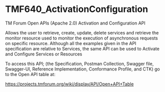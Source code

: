 # TMF640_ActivationConfiguration
TM Forum Open APIs (Apache 2.0) Activation and Configuration API

Allows the user to retrieve, create, update, delete services and retrieve
the monitor resource used to monitor the execution of asynchronous requests
on specific resource. Although all the examples given in the API specification
are relative to Services, the same API can be used to Activate and
Configure Services or Resources

To access this API; (the Specification, Postman Collection, Swagger file, Swagger-UI, 
Reference Implementation, Conformance Profile, and CTK) go to the Open API table at:

https://projects.tmforum.org/wiki/display/API/Open+API+Table

